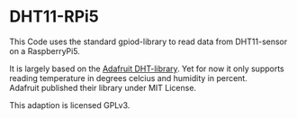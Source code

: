 # DHT11-RPi5

This Code uses the standard gpiod-library
to read data from DHT11-sensor on a RaspberryPi5.

It is largely based on the
[Adafruit DHT-library](https://github.com/adafruit/DHT-sensor-library). Yet for now it only supports reading temperature in degrees celcius and humidity in percent.</br>
Adafruit published their library under MIT License.

This adaption is licensed GPLv3.